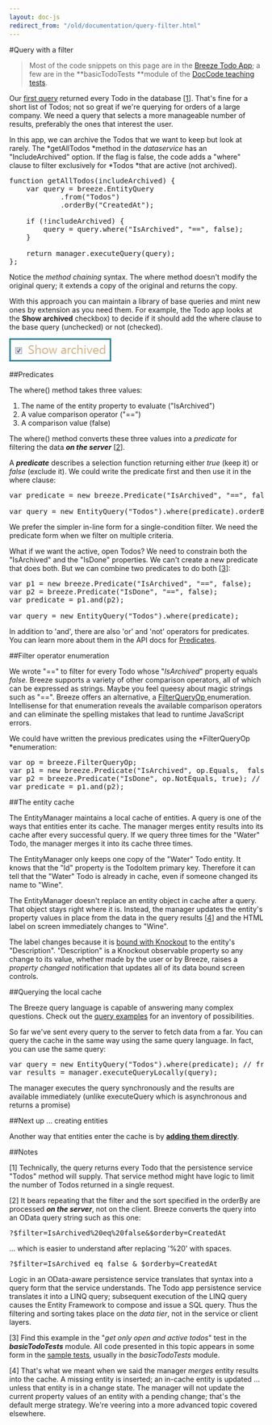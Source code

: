 ```yaml
---
layout: doc-js
redirect_from: "/old/documentation/query-filter.html"
---
```

#Query with a filter

> Most of the code snippets on this page are in the <a href="/doc-samples/about-todo">Breeze Todo App</a>; a few are in the **basicTodoTests **module of the <a href="/doc-samples/doccode">DocCode teaching tests</a>.

Our <a href="/doc-js/lap-first-query">first query</a> returned every Todo in the database [<a href="#note 1">1</a>].  That's fine for a short list of Todos; not so great if we're querying for orders of a large company. We need a query that selects a more manageable number of results, preferably the ones that interest the user.

In this app, we can archive the Todos that we want to keep but look at rarely. The *<span class="codeword">getAllTodos</span> *method in the *dataservice* has an "IncludeArchived" option. If the flag is false, the code adds a "where" clause to filter exclusively for *Todos *that are active (not archived).


<pre class="brush:jscript;">
function getAllTodos(includeArchived) {
    var query = breeze.EntityQuery
            .from("Todos")
            .orderBy("CreatedAt");

    if (!includeArchived) {
        query = query.where("IsArchived", "==", false);
    }

    return manager.executeQuery(query);
};
</pre>

Notice the *method chaining* syntax. The where method doesn't modify the original query; it extends a copy of the original and returns the copy.

With this approach you can maintain a library of base queries and mint new ones by extension as you need them. For example, the Todo app looks at the **Show archived** checkbox) to decide if it should add the where clause to the base query (unchecked) or not (checked).

<img alt="" src="/images/samples/BreezeTodoShowArchivedSnapshot.jpg" />

##Predicates

The <span class="codeword">where()</span> method takes three values:


1. The name of the entity property to evaluate ("IsArchived")
1. A value comparison operator ("==")
1. A comparison value (<span class="codeword">false</span>)


The <span class="codeword">where()</span> method converts these three values into a *predicate* for filtering the data ***on the server*** [<a href="#note 2">2</a>].

A ***predicate*** describes a selection function returning either *true* (keep it) or *false* (exclude it). We could write the predicate first and then use it in the where clause:


<pre class="brush:jscript;">
var predicate = new breeze.Predicate("IsArchived", "==", false);

var query = new EntityQuery("Todos").where(predicate).orderBy("CreatedAt");
</pre>

We prefer the simpler in-line form for a single-condition filter. We need the predicate form when we filter on multiple criteria.

What if we want the active, open Todos? We need to constrain both the "IsArchived" and the "IsDone" properties. We can't create a new predicate that does both. But we can combine two predicates to do both [<a href="#note 3">3</a>]:


<pre class="brush:jscript;">
var p1 = new breeze.Predicate("IsArchived", "==", false);
var p2 = breeze.Predicate("IsDone", "==", false); 
var predicate = p1.and(p2);

var query = new EntityQuery("Todos").where(predicate);
</pre>

In addition to 'and', there are also 'or' and 'not' operators for predicates. You can learn more about them in the API docs for <a href="/doc-js/api-docs/classes/Predicate.html">Predicates</a>.

##Filter operator enumeration

We wrote "==" to filter for every Todo whose "*IsArchived*" property equals *false.* Breeze supports a variety of other comparison operators, all of which can be expressed as strings. Maybe you feel queesy about magic strings such as "==". Breeze offers an alternative, a <a href="/doc-js/api-docs/classes/FilterQueryOp.html" target="_blank">FilterQueryOp </a>enumeration. Intellisense for that enumeration reveals the available comparison operators and can eliminate the spelling mistakes that lead to runtime JavaScript errors.

We could have written the previous predicates using the *FilterQueryOp *enumeration:

<pre class="brush:jscript;">
var op = breeze.FilterQueryOp;
var p1 = new breeze.Predicate("IsArchived", op.Equals,  false);
var p2 = breeze.Predicate("IsDone", op.NotEquals, true); // using NotEquals for variety
var predicate = p1.and(p2);
</pre>

##The entity cache

The EntityManager maintains a local cache of entities. A query is one of the ways that entities enter its cache. The manager merges entity results into its cache after every successful query. If we query three times for the "Water" Todo, the manager merges it into its cache three times.

The EntityManager only keeps one copy of the "Water" Todo entity. It knows that the "Id" property is the TodoItem primary key. Therefore it can tell that the "Water" Todo is already in cache, even if someone changed its name to "Wine".

The EntityManager doesn't replace an entity object in cache after a query. That object stays right where it is. Instead, the manager updates the entity's property values in place from the data in the query results [<a href="#note 4">4</a>] and the HTML label on screen immediately changes to "Wine".

The label changes because it is <a href="/doc-js/lap-knockout">bound with Knockout</a> to the entity's "Description". "Description" is a Knockout observable property so any change to its value, whether made by the user or by Breeze, raises a *property changed* notification that updates all of its data bound screen controls.

##Querying the local cache

The Breeze query language is capable of answering many complex questions. Check out the <a href="/doc-js/query-examples">query examples</a> for an inventory of possibilities.

So far we've sent every query to the server to fetch data from a far. You can query the cache in the same way using the same query language. In fact, you can use the same query:

<pre class="brush:jscript;">
var query = new EntityQuery("Todos").where(predicate); // from the example above
var results = manager.executeQueryLocally(query);
</pre>

The manager executes the query synchronously and the results are available immediately (unlike executeQuery which is asynchronous and returns a promise)

##Next up ... creating entities

Another way that entities enter the cache is by **<a href="/doc-js/lap-add-entity">adding them directly</a>**.

##Notes

<a name="note 1"></a>[1] Technically, the query returns every Todo that the persistence service "Todos" method will supply. That service method might have logic to limit the number of Todos returned in a single request.

<a name="note 2"></a>[2] It bears repeating that the filter and the sort specified in the <span class="codeword">orderBy</span> are processed ***on the server***, not on the client. Breeze converts the query into an OData query string such as this one:


<pre class="brush:jscript;">
?$filter=IsArchived%20eq%20false&amp;$orderby=CreatedAt
</pre>

... which is easier to understand after replacing '%20' with spaces.


<pre class="brush:jscript;">
?$filter=IsArchived eq false &amp; $orderby=CreatedAt
</pre>

Logic in an OData-aware persistence service translates that syntax into a query form that the service understands. The Todo app persistence service translates it into a LINQ query; subsequent execution of the LINQ query causes the Entity Framework to compose and issue a SQL query. Thus the filtering and sorting takes place on the *data tier*, not in the service or client layers.

<a name="note 3"></a>[3] Find this example in the "*get only open and active todos*" test in the ***basicTodoTests*** module. All code presented in this topic appears in some form in the <a href="#_Beginning_Breeze:_the_1">sample tests</a>, usually in the *basicTodoTests* module.

<a name="note 4"></a>[4] That's what we meant when we said the manager *merges* entity results into the cache. A missing entity is inserted; an in-cache entity is updated ... unless that entity is in a change state. The manager will not update the current property values of an entity with a pending change; that's the default merge strategy. We're veering into a more advanced topic covered elsewhere.
